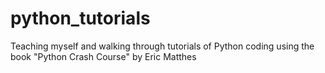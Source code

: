 # python_tutorials

Teaching myself and walking through tutorials of Python coding using the book "Python Crash Course" by Eric Matthes
